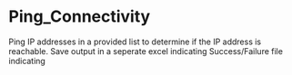 # Ping_Connectivity
Ping IP addresses in a provided list to determine if the IP address is reachable. Save output in a seperate excel indicating Success/Failure file indicating 
